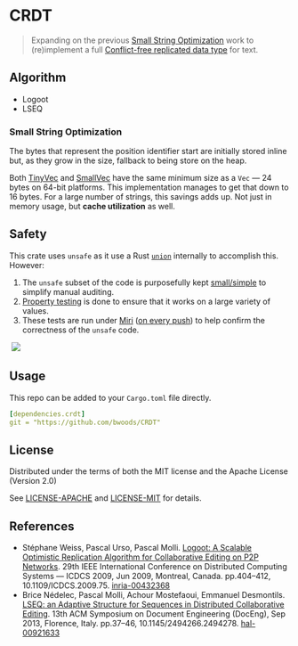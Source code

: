# CRDT

>   Expanding on the previous [Small String Optimization](https://github.com/bwoods/immutable-sso) work to (re)implement a full [Conflict-free replicated data type](https://en.wikipedia.org/wiki/Conflict-free_replicated_data_type) for text.



## Algorithm

-   Logoot
-   LSEQ



### Small String Optimization

The bytes that represent the position identifier start are initially stored inline but, as they grow in the size, fallback to being store on the heap.

Both [TinyVec](https://crates.io/crates/tinyvec) and [SmallVec](https://crates.io/crates/smallvec) have the same minimum size as a `Vec` — 24 bytes on 64-bit platforms. This implementation manages to get that down to 16 bytes. For a large number of strings, this savings adds up. Not just in memory usage, but **cache utilization** as well.



## Safety 

This crate uses `unsafe` as it use a Rust [`union`](https://doc.rust-lang.org/reference/items/unions.html) internally to accomplish this. However:

1. The `unsafe` subset of the code is purposefully kept [small/simple](src/crdt/pos/mod.rs) to simplify manual auditing.
2. [Property testing](https://github.com/BurntSushi/quickcheck#readme) is done to ensure that it works on a large variety of values.
3. These tests are run under [Miri](https://github.com/rust-lang/miri#readme) ([on every push](https://github.com/bwoods/CRDT/actions)) to help confirm the correctness of the `unsafe` code.

​    ![](https://github.com/bwoods//CRDT/actions/workflows/ci.yml/badge.svg)



## Usage

This repo can be added to your `Cargo.toml` file directly.

```yaml
[dependencies.crdt]
git = "https://github.com/bwoods/CRDT"
```



## License

Distributed under the terms of both the MIT license and the Apache License (Version 2.0)

See [LICENSE-APACHE](LICENSE-APACHE.md) and [LICENSE-MIT](LICENSE-MIT.md) for details.



## References

-   Stéphane Weiss, Pascal Urso, Pascal Molli. [Logoot: A Scalable Optimistic Replication Algorithm for Collaborative Editing on P2P Networks](papers/Logoot,%20A%20Scalable%20Optimistic%20Replication%20Algorithm%20for%20Collaborative%20Editing%20on%20P2P%20Networks.pdf). 29th IEEE International Conference on Distributed Computing Systems — ICDCS 2009, Jun 2009, Montreal, Canada. pp.404–412, 10.1109/ICDCS.2009.75. [inria-00432368](https://inria.hal.science/inria-00432368)
-   Brice Nédelec, Pascal Molli, Achour Mostefaoui, Emmanuel Desmontils. [LSEQ: an Adaptive Structure for Sequences in Distributed Collaborative Editing](papers/LSEQ,%20an%20Adaptive%20Structure%20for%20Sequences%20in%20Distributed%20Collaborative%20Editing.pdf). 13th ACM Symposium on Document Engineering (DocEng), Sep 2013, Florence, Italy. pp.37–46, 10.1145/2494266.2494278. [hal-00921633](https://hal.science/hal-00921633)

